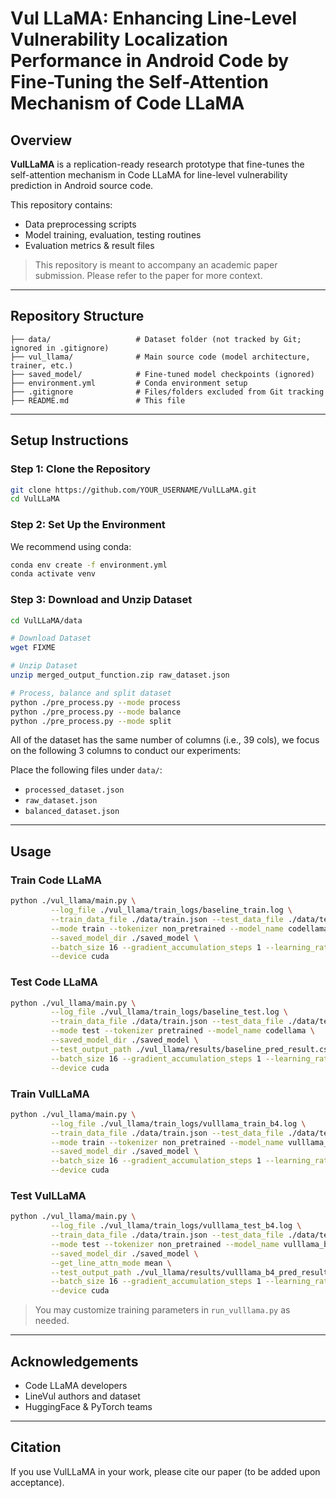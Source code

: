 # Vul LLaMA: Enhancing Line-Level Vulnerability Localization Performance in Android Code by Fine-Tuning the Self-Attention Mechanism of Code LLaMA
## Overview

**VulLLaMA** is a replication-ready research prototype that fine-tunes the self-attention mechanism in Code LLaMA for line-level vulnerability prediction in Android source code. 


This repository contains:

* Data preprocessing scripts
* Model training, evaluation, testing routines
* Evaluation metrics & result files

> This repository is meant to accompany an academic paper submission. Please refer to the paper for more context.

---

## Repository Structure

```
├── data/                   # Dataset folder (not tracked by Git; ignored in .gitignore)
├── vul_llama/              # Main source code (model architecture, trainer, etc.)
├── saved_model/            # Fine-tuned model checkpoints (ignored)
├── environment.yml         # Conda environment setup
├── .gitignore              # Files/folders excluded from Git tracking
├── README.md               # This file
```

---

## Setup Instructions

### Step 1: Clone the Repository

```bash
git clone https://github.com/YOUR_USERNAME/VulLLaMA.git
cd VulLLaMA
```

### Step 2: Set Up the Environment

We recommend using conda:

```bash
conda env create -f environment.yml
conda activate venv
```

### Step 3: Download and Unzip Dataset
```bash
cd VulLLaMA/data

# Download Dataset
wget FIXME

# Unzip Dataset
unzip merged_output_function.zip raw_dataset.json

# Process, balance and split dataset
python ./pre_process.py --mode process
python ./pre_process.py --mode balance
python ./pre_process.py --mode split
```
All of the dataset has the same number of columns (i.e., 39 cols), we focus on the following 3 columns to conduct our experiments:

Place the following files under `data/`:

* `processed_dataset.json`
* `raw_dataset.json`
* `balanced_dataset.json`

---

## Usage

### Train Code LLaMA
```bash
python ./vul_llama/main.py \
         --log_file ./vul_llama/train_logs/baseline_train.log \
         --train_data_file ./data/train.json --test_data_file ./data/test.json --eval_data_file ./data/eval.json \
         --mode train --tokenizer non_pretrained --model_name codellama \
         --saved_model_dir ./saved_model \
         --batch_size 16 --gradient_accumulation_steps 1 --learning_rate 1e-4 --weight_decay 0.0 --adam_epsilon 1e-3 --max_grad_norm 1.0 --epochs 18 \
         --device cuda
```

### Test Code LLaMA
```bash
python ./vul_llama/main.py \
         --log_file ./vul_llama/train_logs/baseline_test.log \
         --train_data_file ./data/train.json --test_data_file ./data/test.json --eval_data_file ./data/eval.json \
         --mode test --tokenizer pretrained --model_name codellama \
         --saved_model_dir ./saved_model \
         --test_output_path ./vul_llama/results/baseline_pred_result.csv \
         --batch_size 16 --gradient_accumulation_steps 1 --learning_rate 1e-4 --weight_decay 0.0 --adam_epsilon 1e-3 --max_grad_norm 1.0 --epochs 18 \
         --device cuda
```

### Train VulLLaMA
```bash
python ./vul_llama/main.py \
         --log_file ./vul_llama/train_logs/vulllama_train_b4.log \
         --train_data_file ./data/train.json --test_data_file ./data/test.json --eval_data_file ./data/eval.json \
         --mode train --tokenizer non_pretrained --model_name vulllama_b4 \
         --saved_model_dir ./saved_model \
         --batch_size 16 --gradient_accumulation_steps 1 --learning_rate 1e-4 --weight_decay 0.0 --adam_epsilon 1e-3 --max_grad_norm 1.0 --epochs 18 \
         --device cuda
```

### Test VulLLaMA
```bash
python ./vul_llama/main.py \
         --log_file ./vul_llama/train_logs/vulllama_test_b4.log \
         --train_data_file ./data/train.json --test_data_file ./data/test.json --eval_data_file ./data/eval.json \
         --mode test --tokenizer non_pretrained --model_name vulllama_b4 \
         --saved_model_dir ./saved_model \
	     --get_line_attn_mode mean \
         --test_output_path ./vul_llama/results/vulllama_b4_pred_result_mean.csv \
         --batch_size 16 --gradient_accumulation_steps 1 --learning_rate 1e-4 --weight_decay 0.0 --adam_epsilon 1e-3 --max_grad_norm 1.0 --epochs 18 \
         --device cuda
```

> You may customize training parameters in `run_vulllama.py` as needed.

---

## Acknowledgements

* Code LLaMA developers
* LineVul authors and dataset
* HuggingFace & PyTorch teams

---

## Citation

If you use VulLLaMA in your work, please cite our paper (to be added upon acceptance).
